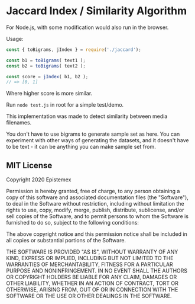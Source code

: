 Jaccard Index / Similarity Algorithm
====================================

For Node.js, with some modification would also run in the browser.

Usage:

```javascript
const { toBigrams, jIndex } = require('./jaccard');

const b1 = toBigrams( text1 );
const b2 = toBigrams( text2 );

const score = jIndex( b1, b2 );
// => [0, 1]
```

Where higher score is more similar.

Run `node test.js` in root for a simple test/demo.

This implementation was made to detect similarity between media filenames.

You don't have to use bigrams to generate sample set as here. You
can experiment with other ways of generating the datasets, and it
doesn't have to be text - it can be anything you can make sample set
from.


MIT License
-----------

Copyright 2020 Epistemex

Permission is hereby granted, free of charge, to any person obtaining a copy of this software and associated documentation files (the "Software"), to deal in the Software without restriction, including without limitation the rights to use, copy, modify, merge, publish, distribute, sublicense, and/or sell copies of the Software, and to permit persons to whom the Software is furnished to do so, subject to the following conditions:

The above copyright notice and this permission notice shall be included in all copies or substantial portions of the Software.

THE SOFTWARE IS PROVIDED "AS IS", WITHOUT WARRANTY OF ANY KIND, EXPRESS OR IMPLIED, INCLUDING BUT NOT LIMITED TO THE WARRANTIES OF MERCHANTABILITY, FITNESS FOR A PARTICULAR PURPOSE AND NONINFRINGEMENT. IN NO EVENT SHALL THE AUTHORS OR COPYRIGHT HOLDERS BE LIABLE FOR ANY CLAIM, DAMAGES OR OTHER LIABILITY, WHETHER IN AN ACTION OF CONTRACT, TORT OR OTHERWISE, ARISING FROM, OUT OF OR IN CONNECTION WITH THE SOFTWARE OR THE USE OR OTHER DEALINGS IN THE SOFTWARE.
